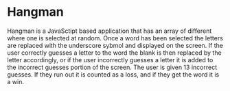 # Hangman

Hangman is a JavaSctipt based application that has an array of different where one is selected at random.
Once a word has been selected the letters are replaced with the underscore sybmol and displayed on the screen.
If the user correctly guesses a letter to the word the blank is then replaced by the letter accordingly, or if the user
incorrectly guesses a letter it is added to the incorrect guesses portion of the screen.
The user is given 13 incorrect guesses. If they run out it is counted as a loss, and if they get the word it is a win.
